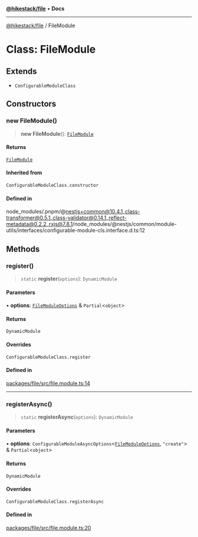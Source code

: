 [**@hikestack/file**](/official/reference/file/index.md) • **Docs**

***

[@hikestack/file](/official/reference/file/globals.md) / FileModule

# Class: FileModule

## Extends

- `ConfigurableModuleClass`

## Constructors

### new FileModule()

> **new FileModule**(): [`FileModule`](/official/reference/file/classes/FileModule.md)

#### Returns

[`FileModule`](/official/reference/file/classes/FileModule.md)

#### Inherited from

`ConfigurableModuleClass.constructor`

#### Defined in

node\_modules/.pnpm/@nestjs+common@10.4.1\_class-transformer@0.5.1\_class-validator@0.14.1\_reflect-metadata@0.2.2\_rxjs@7.8.1/node\_modules/@nestjs/common/module-utils/interfaces/configurable-module-cls.interface.d.ts:12

## Methods

### register()

> `static` **register**(`options`): `DynamicModule`

#### Parameters

• **options**: [`FileModuleOptions`](/official/reference/file/interfaces/FileModuleOptions.md) & `Partial`\<`object`\>

#### Returns

`DynamicModule`

#### Overrides

`ConfigurableModuleClass.register`

#### Defined in

[packages/file/src/file.module.ts:14](https://github.com/hikestack/hike/blob/93c768ff8bda0e1d030b69f51dc73398023ff386/packages/file/src/file.module.ts#L14)

***

### registerAsync()

> `static` **registerAsync**(`options`): `DynamicModule`

#### Parameters

• **options**: `ConfigurableModuleAsyncOptions`\<[`FileModuleOptions`](/official/reference/file/interfaces/FileModuleOptions.md), `"create"`\> & `Partial`\<`object`\>

#### Returns

`DynamicModule`

#### Overrides

`ConfigurableModuleClass.registerAsync`

#### Defined in

[packages/file/src/file.module.ts:20](https://github.com/hikestack/hike/blob/93c768ff8bda0e1d030b69f51dc73398023ff386/packages/file/src/file.module.ts#L20)
